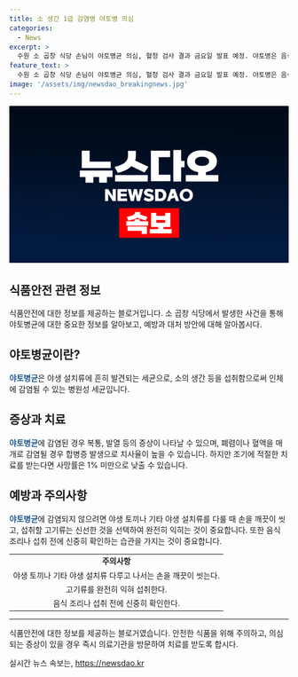 ```yaml
---
title: 소 생간 1급 감염병 야토병 의심
categories:
  - News
excerpt: >
  수원 소 곱창 식당 손님이 야토병균 의심, 혈청 검사 결과 금요일 발표 예정. 야토병은 음식·물을 통해 전염, 치사율 60% 이상. 1997년 확진 사례는 완치되었으나 조기 진단 중요.
feature_text: >
  수원 소 곱창 식당 손님이 야토병균 의심, 혈청 검사 결과 금요일 발표 예정. 야토병은 음식·물을 통해 전염, 치사율 60% 이상. 1997년 확진 사례는 완치되었으나 조기 진단 중요.
image: '/assets/img/newsdao_breakingnews.jpg'
---
```


<p><img src="/assets/img/newsdao_breakingnews.jpg" alt="cryptoinkorea 속보" /></p>

<h2>식품안전 관련 정보</h2>

<p data-ke-size="size16">식품안전에 대한 정보를 제공하는 블로거입니다. 소 곱창 식당에서 발생한 사건을 통해 야토병균에 대한 중요한 정보를 알아보고, 예방과 대처 방안에 대해 알아봅시다.</p>

<h2 data-ke-size="size26">야토병균이란?</h2>

<p><b><span style="color: #1a5490;">야토병균</span></b>은 야생 설치류에 흔히 발견되는 세균으로, 소의 생간 등을 섭취함으로써 인체에 감염될 수 있는 병원성 세균입니다.</p>

<h2 data-ke-size="size26">증상과 치료</h2>

<p><b><span style="color: #1a5490;">야토병균</span></b>에 감염된 경우 복통, 발열 등의 증상이 나타날 수 있으며, 폐렴이나 혈액을 매개로 감염될 경우 합병증 발생으로 치사율이 높을 수 있습니다. 하지만 조기에 적절한 치료를 받는다면 사망률은 1% 미만으로 낮출 수 있습니다.</p>

<h2 data-ke-size="size26">예방과 주의사항</h2>

<p><b><span style="color: #1a5490;">야토병균</span></b>에 감염되지 않으려면 야생 토끼나 기타 야생 설치류를 다룰 때 손을 깨끗이 씻고, 섭취할 고기류는 신선한 것을 선택하여 완전히 익히는 것이 중요합니다. 또한 음식 조리나 섭취 전에 신중히 확인하는 습관을 가지는 것이 중요합니다.</p>

<table>
    <tr>
        <td style="text-align: center; height: 17px;"><b>주의사항</b></td>
    </tr>
    <tr>
        <td style="text-align: center; height: 17px;">야생 토끼나 기타 야생 설치류 다루고 나서는 손을 깨끗이 씻는다.</td>
    </tr>
    <tr>
        <td style="text-align: center; height: 17px;">고기류를 완전히 익혀 섭취한다.</td>
    </tr>
    <tr>
        <td style="text-align: center; height: 17px;">음식 조리나 섭취 전에 신중히 확인한다.</td>
    </tr>
</table>

<hr>

<p data-ke-size="size16">식품안전에 대한 정보를 제공하는 블로거였습니다. 안전한 식품을 위해 주의하고, 의심되는 증상이 있을 경우 즉시 의료기관을 방문하여 치료를 받도록 합시다.</p>
실시간 뉴스 속보는, <a href="https://newsdao.kr" rel="dofollow">https://newsdao.kr</a>



